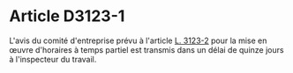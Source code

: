 # Article D3123-1

  
L'avis du comité d'entreprise prévu à l'article [L. 3123-2][1] pour la mise en œuvre d'horaires à temps partiel est transmis dans un délai de quinze jours à l'inspecteur du travail.

 [1]: /affichCodeArticle.do?cidTexte=LEGITEXT000006072050&idArticle=LEGIARTI000006902542&dateTexte=&categorieLien=cid